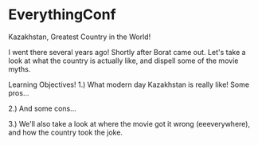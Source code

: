# EverythingConf

Kazakhstan, Greatest Country in the World!

I went there several years ago! Shortly after Borat came out. Let's take a look at what the country is actually like, and dispell some of the movie myths.

Learning Objectives!
1.) What modern day Kazakhstan is really like! Some pros...

2.) And some cons...

3.) We'll also take a look at where the movie got it wrong (eeeverywhere), and how the country took the joke.